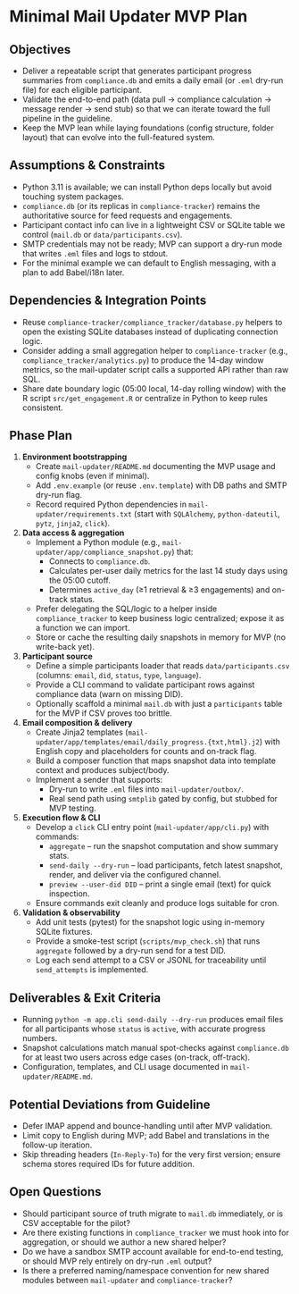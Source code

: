 # Minimal Mail Updater MVP Plan

## Objectives
- Deliver a repeatable script that generates participant progress summaries from `compliance.db` and emits a daily email (or `.eml` dry-run file) for each eligible participant.
- Validate the end-to-end path (data pull → compliance calculation → message render → send stub) so that we can iterate toward the full pipeline in the guideline.
- Keep the MVP lean while laying foundations (config structure, folder layout) that can evolve into the full-featured system.

## Assumptions & Constraints
- Python 3.11 is available; we can install Python deps locally but avoid touching system packages.
- `compliance.db` (or its replicas in `compliance-tracker`) remains the authoritative source for feed requests and engagements.
- Participant contact info can live in a lightweight CSV or SQLite table we control (`mail.db` or `data/participants.csv`).
- SMTP credentials may not be ready; MVP can support a dry-run mode that writes `.eml` files and logs to stdout.
- For the minimal example we can default to English messaging, with a plan to add Babel/i18n later.

## Dependencies & Integration Points
- Reuse `compliance-tracker/compliance_tracker/database.py` helpers to open the existing SQLite databases instead of duplicating connection logic.
- Consider adding a small aggregation helper to `compliance-tracker` (e.g., `compliance_tracker/analytics.py`) to produce the 14-day window metrics, so the mail-updater script calls a supported API rather than raw SQL.
- Share date boundary logic (05:00 local, 14-day rolling window) with the R script `src/get_engagement.R` or centralize in Python to keep rules consistent.

## Phase Plan
1. **Environment bootstrapping**
   - Create `mail-updater/README.md` documenting the MVP usage and config knobs (even if minimal).
   - Add `.env.example` (or reuse `.env.template`) with DB paths and SMTP dry-run flag.
   - Record required Python dependencies in `mail-updater/requirements.txt` (start with `SQLAlchemy`, `python-dateutil`, `pytz`, `jinja2`, `click`).
2. **Data access & aggregation**
   - Implement a Python module (e.g., `mail-updater/app/compliance_snapshot.py`) that:
     - Connects to `compliance.db`.
     - Calculates per-user daily metrics for the last 14 study days using the 05:00 cutoff.
     - Determines `active_day` (≥1 retrieval & ≥3 engagements) and on-track status.
   - Prefer delegating the SQL/logic to a helper inside `compliance_tracker` to keep business logic centralized; expose it as a function we can import.
   - Store or cache the resulting daily snapshots in memory for MVP (no write-back yet).
3. **Participant source**
   - Define a simple participants loader that reads `data/participants.csv` (columns: `email`, `did`, `status`, `type`, `language`).
   - Provide a CLI command to validate participant rows against compliance data (warn on missing DID).
   - Optionally scaffold a minimal `mail.db` with just a `participants` table for the MVP if CSV proves too brittle.
4. **Email composition & delivery**
   - Create Jinja2 templates (`mail-updater/app/templates/email/daily_progress.{txt,html}.j2`) with English copy and placeholders for counts and on-track flag.
   - Build a composer function that maps snapshot data into template context and produces subject/body.
   - Implement a sender that supports:
     - Dry-run to write `.eml` files into `mail-updater/outbox/`.
     - Real send path using `smtplib` gated by config, but stubbed for MVP testing.
5. **Execution flow & CLI**
   - Develop a `click` CLI entry point (`mail-updater/app/cli.py`) with commands:
     - `aggregate` – run the snapshot computation and show summary stats.
     - `send-daily --dry-run` – load participants, fetch latest snapshot, render, and deliver via the configured channel.
     - `preview --user-did DID` – print a single email (text) for quick inspection.
   - Ensure commands exit cleanly and produce logs suitable for cron.
6. **Validation & observability**
   - Add unit tests (pytest) for the snapshot logic using in-memory SQLite fixtures.
   - Provide a smoke-test script (`scripts/mvp_check.sh`) that runs `aggregate` followed by a dry-run send for a test DID.
   - Log each send attempt to a CSV or JSONL for traceability until `send_attempts` is implemented.

## Deliverables & Exit Criteria
- Running `python -m app.cli send-daily --dry-run` produces email files for all participants whose `status` is `active`, with accurate progress numbers.
- Snapshot calculations match manual spot-checks against `compliance.db` for at least two users across edge cases (on-track, off-track).
- Configuration, templates, and CLI usage documented in `mail-updater/README.md`.

## Potential Deviations from Guideline
- Defer IMAP append and bounce-handling until after MVP validation.
- Limit copy to English during MVP; add Babel and translations in the follow-up iteration.
- Skip threading headers (`In-Reply-To`) for the very first version; ensure schema stores required IDs for future addition.

## Open Questions
- Should participant source of truth migrate to `mail.db` immediately, or is CSV acceptable for the pilot?
- Are there existing functions in `compliance_tracker` we must hook into for aggregation, or should we author a new shared helper?
- Do we have a sandbox SMTP account available for end-to-end testing, or should MVP rely entirely on dry-run `.eml` output?
- Is there a preferred naming/namespace convention for new shared modules between `mail-updater` and `compliance-tracker`?
